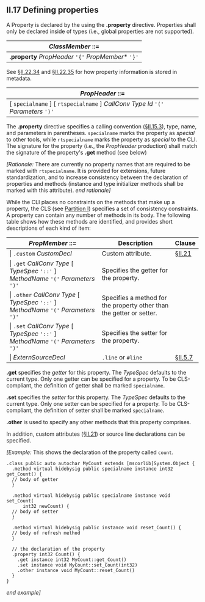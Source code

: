 ## II.17 Defining properties

A Property is declared by the using the **.property** directive. Properties shall only be declared inside of types (i.e., global properties are not supported).

 | _ClassMember_ ::=
 | ----
 | **.property** _PropHeader_ `'{'` _PropMember_* `'}'`

See §[II.22.34](ii.22.34-property-0x17.md) and §[II.22.35](ii.22.35-propertymap-0x15.md) for how property information is stored in metadata.

 | _PropHeader_ ::=
 | ----
 | \[ `specialname` \] \[ `rtspecialname` \] _CallConv_ _Type_ _Id_ `'('` _Parameters_ `')'`

The **.property** directive specifies a calling convention (§[II.15.3](ii.15.3-calling-convention.md)), type, name, and parameters in parentheses. `specialname` marks the property as *special* to other tools, while `rtspecialname` marks the property as *special* to the CLI. The signature for the property (i.e., the _PropHeader_ production) shall match the signature of the property's **.get** method (see below)

_[Rationale:_ There are currently no property names that are required to be marked with `rtspecialname`. It is provided for extensions, future standardization, and to increase consistency between the declaration of properties and methods (instance and type initializer methods shall be marked with this attribute). _end rationale]_

While the CLI places no constraints on the methods that make up a property, the CLS (see [Partition I](#todo-missing-hyperlink)) specifies a set of consistency constraints. A property can contain any number of methods in its body. The following table shows how these methods are identified, and provides short descriptions of each kind of item:

 | _PropMember_ ::= | Description | Clause
 | ---- | ---- | ----
 | \| `.custom` _CustomDecl_ | Custom attribute. | §[II.21](ii.21-custom-attributes.md)
 | \| `.get` _CallConv_ _Type_ [ _TypeSpec_ `'::'` ] _MethodName_ `'('` _Parameters_ `')'` | Specifies the getter for the property.
 | \| `.other` _CallConv_ _Type_ [ _TypeSpec_ `'::'` ] _MethodName_ `'('` _Parameters_ `')'` | Specifies a method for the property other than the getter or setter.
 | \| `.set` _CallConv_ _Type_ [ _TypeSpec_ `'::'` ] _MethodName_ `'('` _Parameters_ `')'` | Specifies the setter for the property. 
 | \| _ExternSourceDecl_ | `.line` or `#line` | §[II.5.7](ii.5.7-source-line-information.md)

**.get** specifies the *getter* for this property. The _TypeSpec_ defaults to the current type. Only one getter can be specified for a property. To be CLS-compliant, the definition of getter shall be marked `specialname`.

**.set** specifies the *setter* for this property. The _TypeSpec_ defaults to the current type. Only one setter can be specified for a property. To be CLS-compliant, the definition of setter shall be marked `specialname`.

**.other** is used to specify any other methods that this property comprises.

In addition, custom attributes (§[II.21](ii.21-custom-attributes.md)) or source line declarations can be specified.

_[Example:_ This shows the declaration of the property called `count`.

 ```ilasm
 .class public auto autochar MyCount extends [mscorlib]System.Object {
   .method virtual hidebysig public specialname instance int32 get_Count() {
   // body of getter
   }

   .method virtual hidebysig public specialname instance void set_Count(
       int32 newCount) {
   // body of setter
   } 

   .method virtual hidebysig public instance void reset_Count() {
   // body of refresh method
   } 

   // the declaration of the property
   .property int32 Count() {
     .get instance int32 MyCount::get_Count()
     .set instance void MyCount::set_Count(int32)
     .other instance void MyCount::reset_Count()
   }
 }
 ```

_end example]_
